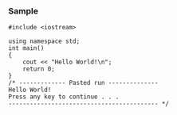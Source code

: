 ### Sample
    
    
    #include <iostream>

    using namespace std;
    int main()
    {
        cout << "Hello World!\n";
        return 0;
    }
    /* ------------- Pasted run -------------- 
    Hello World!
    Press any key to continue . . .
    ------------------------------------------ */
